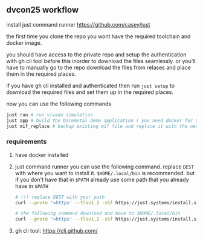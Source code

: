 ## dvcon25 workflow

install just command runner
https://github.com/casey/just

the first time you clone the repo you wont have the required toolchain and docker image.

you should have access to the private repo and setup the authentication with gh cli tool before this inorder to download the files seamlessly. or you'll have to manually go to the repo download the files from relases and place them in the required places.

if you have gh cli installed and authenticated then run `just setup` to download the required files and set them up in the required places.

now you can use the following commands

```bash
just run # run vivado simulation
just app # build the baremetal demo application ( you need docker for this )
just mif_replace # backup existing mif file and replace it with the new one from app command
```

### requirements

1. have docker installed
2. just command runner
   you can use the following command. replace `DEST` with where you want to install it. `$HOME/.local/bin` is recommended. but if you don't have that in `$PATH` already use some path that you already have in `$PATH`

   ```bash
   # !!! replace DEST with your path
   curl --proto '=https' --tlsv1.2 -sSf https://just.systems/install.sh | bash -s -- --to DEST

   # the following command download and move to $HOME/.local/bin
   curl --proto '=https' --tlsv1.2 -sSf https://just.systems/install.sh | bash -s -- --to $HOME/.local/bin
   ```

3. gh cli tool: https://cli.github.com/
